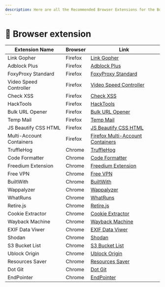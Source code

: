 ```yaml
---
description: Here are all the Recommended Browser Extensions for the Bug Bounty Hunter
---
```


# 📗 Browser extension

| Extension Name           | Browser | Link                                                                                                                        |
| ------------------------ | ------- | --------------------------------------------------------------------------------------------------------------------------- |
| Link Gopher              | Firefox | [Link Gopher](https://addons.mozilla.org/en-US/firefox/addon/link-gopher/)                                                  |
| Adblock Plus             | Firefox | [Adblock Plus](https://addons.mozilla.org/en-US/firefox/addon/adblock-plus/)                                                |
| FoxyProxy Standard       | Firefox | [FoxyProxy Standard](https://addons.mozilla.org/en-US/firefox/addon/foxyproxy-standard/)                                    |
| Video Speed Controller   | Firefox | [Video Speed Controller](https://addons.mozilla.org/en-US/firefox/addon/videospeed/)                                        |
| Check XSS                | Firefox | [Check XSS](https://addons.mozilla.org/en-US/firefox/addon/check-xss/)                                                      |
| HackTools                | Firefox | [HackTools](https://addons.mozilla.org/en-US/firefox/addon/hacktools/)                                                      |
| Bulk URL Opener          | Firefox | [Bulk URL Opener](https://addons.mozilla.org/en-US/firefox/addon/bulkurlopener/)                                            |
| Temp Mail                | Firefox | [Temp Mail](https://addons.mozilla.org/en-US/firefox/addon/temp-mail/)                                                      |
| JS Beautify CSS HTML     | Firefox | [JS Beautify CSS HTML](https://addons.mozilla.org/en-US/firefox/addon/js-beautify-css-html/)                                |
| Multi-Account Containers | Firefox | [Firefox Multi-Account Containers](https://addons.mozilla.org/en-US/firefox/addon/multi-account-containers/)                |
| TruffleHog               | Chrome  | [TruffleHog](https://chromewebstore.google.com/detail/bafhdnhjnlcdbjcdcnafhdcphhnfnhjc)                                     |
| Code Formatter           | Chrome  | [Code Formatter](https://chromewebstore.google.com/detail/code-formatter/njpgcnaadikbannefjibknjopmogeidm)                  |
| Freedium Extension       | Chrome  | [Freedium Extension](https://chrome.google.com/webstore/detail/freedium-extension/nadnhbkjnmmgecnkecpcjbbobkkmihmh/reviews) |
| Free VPN                 | Chrome  | [Free VPN](https://chromewebstore.google.com/detail/touch-vpn-secure-and-unli/bihmplhobchoageeokmgbdihknkjbknd?hl=en)       |
| BuiltWith                | Chrome  | [BuiltWith](https://chromewebstore.google.com/detail/builtwith-technology-prof/dapjbgnjinbpoindlpdmhochffioedbn?hl=en)      |
| Wappalyzer               | Chrome  | [Wappalyzer](https://chromewebstore.google.com/detail/wappalyzer-technology-pro/gppongmhjkpfnbhagpmjfkannfbllamg?hl=en)     |
| WhatRuns                 | Chrome  | [WhatRuns](https://chromewebstore.google.com/detail/whatruns/cmkdbmfndkfgebldhnkbfhlneefdaaip?hl=en)                        |
| Retire.js                | Chrome  | [Retire.js](https://chromewebstore.google.com/detail/retirejs/moibopkbhjceeedibkbkbchbjnkadmom?hl=en)                       |
| Cookie Extractor         | Chrome  | [Cookie Extractor](https://chromewebstore.google.com/detail/cookie-editor/hlkenndednhfkekhgcdicdfddnkalmdm)                 |
| Wayback Machine          | Chrome  | [Wayback Machine](https://chromewebstore.google.com/detail/wayback-machine/fpnmgdkabkmnadcjpehmlllkndpkmiak)                |
| EXIF Data Viwer          | Chrome  | [EXIF Data Viwer](https://chromewebstore.google.com/detail/exif-viewer-pro/mmbhfeiddhndihdjeganjggkmjapkffm?hl=en)          |
| Shodan                   | Chrome  | [Shodan](https://chromewebstore.google.com/detail/shodan/jjalcfnidlmpjhdfepjhjbhnhkbgleap?hl=en-US)                         |
| S3 Bucket List           | Chrome  | [S3 Bucket List](https://github.com/AlecBlance/S3BucketList)                                                                |
| Ublock Origin            | Chrome  | [Ublock Origin](https://chromewebstore.google.com/detail/ublock-origin/cjpalhdlnbpafiamejdnhcphjbkeiagm?hl=en)              |
| Resources Saver          | Chrome  | [Resources Saver](https://chromewebstore.google.com/detail/resources-saver/nlfcijlhljpenllloeheihmhoobeefpc)                |
| Dot Git                  | Chrome  | [Dot Git](https://chromewebstore.google.com/detail/dotgit/pampamgoihgcedonnphgehgondkhikel)                                 |
| EndPointer               | Chrome  | [EndPointer](https://chromewebstore.google.com/detail/endpointer/ppliilneafplhagjhhphcjmjdmbjagcp)                          |

